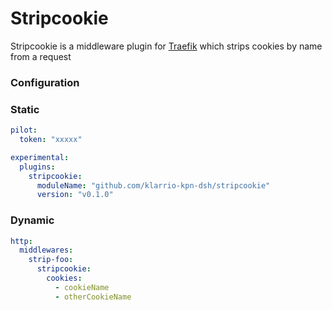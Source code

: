# Stripcookie
Stripcookie is a middleware plugin for [Traefik](https://github.com/traefik/traefik) which strips cookies by name from a request

### Configuration

### Static

```yaml
pilot:
  token: "xxxxx"

experimental:
  plugins:
    stripcookie:
      moduleName: "github.com/klarrio-kpn-dsh/stripcookie"
      version: "v0.1.0"
```

### Dynamic

```yaml
http:
  middlewares:
    strip-foo:
      stripcookie:
        cookies:
          - cookieName
          - otherCookieName
```
